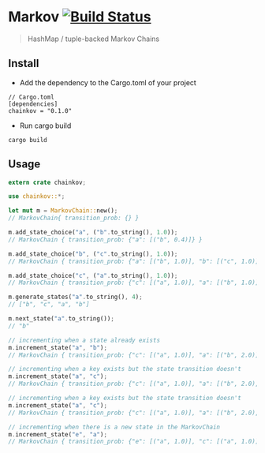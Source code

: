 # Markov [![Build Status](https://travis-ci.org/ru-lai/markov.svg?branch=master)](https://travis-ci.org/ru-lai/markov)
> HashMap / tuple-backed Markov Chains 

## Install

- Add the dependency to the Cargo.toml of your project

```
// Cargo.toml
[dependencies]
chainkov = "0.1.0"
```

- Run cargo build
```
cargo build
```

## Usage
```rust
extern crate chainkov;

use chainkov::*;

let mut m = MarkovChain::new();
// MarkovChain{ transition_prob: {} }

m.add_state_choice("a", ("b".to_string(), 1.0));
// MarkovChain { transition_prob: {"a": [("b", 0.4)]} }

m.add_state_choice("b", ("c".to_string(), 1.0));
// MarkovChain { transition_prob: {"a": [("b", 1.0)], "b": [("c", 1.0)]} }

m.add_state_choice("c", ("a".to_string(), 1.0));
// MarkovChain { transition_prob: {"c": [("a", 1.0)], "a": [("b", 1.0)], "b": [("c", 1.0)]} }

m.generate_states("a".to_string(), 4);
// ["b", "c", "a", "b"]

m.next_state("a".to_string());
// "b"

// incrementing when a state already exists
m.increment_state("a", "b");
// MarkovChain { transition_prob: {"c": [("a", 1.0)], "a": [("b", 2.0)], "b": [("c", 1.0)]} }

// incrementing when a key exists but the state transition doesn't
m.increment_state("a", "c");
// MarkovChain { transition_prob: {"c": [("a", 1.0)], "a": [("b", 2.0), ("c", 1.0)], "b": [("c", 1.0)]} }

// incrementing when a key exists but the state transition doesn't
m.increment_state("a", "c");
// MarkovChain { transition_prob: {"c": [("a", 1.0)], "a": [("b", 2.0), ("c", 1.0)], "b": [("c", 1.0)]} }

// incrementing when there is a new state in the MarkovChain
m.increment_state("e", "a");
// MarkovChain { transition_prob: {"e": [("a", 1.0)], "c": [("a", 1.0)], "a": [("b", 2.0), ("c", 1.0)], "b": [("c", 1.0)]} }
```
